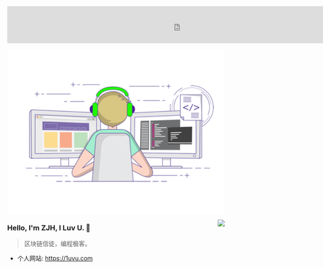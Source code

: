 <!--
**1uvu/1uvu** is a ✨ _special_ ✨ repository because its `README.md` (this file) appears on your GitHub profile.

Here are some ideas to get you started:

- 🔭 I’m currently working on ...
- 🌱 I’m currently learning ...
- 👯 I’m looking to collaborate on ...
- 🤔 I’m looking for help with ...
- 💬 Ask me about ...
- 📫 How to reach me: ...
- 😄 Pronouns: ...
- ⚡ Fun fact: ...
-->
<embed height="86" width="800" src="https://music.163.com/outchain/player?type=2&amp;id=528478901&amp;auto=1&amp;height=66"></embed>
<p align="center">
  <img align="center" src="https://github.com/1uvu/1uvu/raw/master/developer.gif"/>
</p>

<img align="right" src="https://github-readme-stats.vercel.app/api?username=1uvu&show_icons=true&icon_color=805AD5&text_color=718096&bg_color=ffffff&hide_title=true" />

### Hello, I'm ZJH, I Luv U. 🤘

> 区块链信徒，编程极客。

- 个人网站: https://1uvu.com
